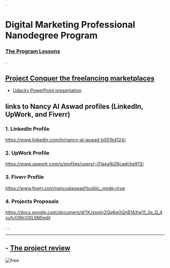 

.


# Digital Marketing Professional Nanodegree Program



### [The Program Lessons ](https://classroom.udacity.com/nanodegrees/nd018-mena-nfp2/parts/55c98428-d08c-4ed5-bf48-5a1523ab0c21)


 .
 


## [Project Conquer the freelancing marketplaces]((https://docs.google.com/document/d/1oE82mWAeWweD__WKUQuNqo1eud7b_HJqJqBDEjhOCv0/edit))



 - [Udacity PowerPoint presentation](https://docs.google.com/presentation/d/157_eLbEd8N4VI3aKvrjFw7d_xXaokz96W-MjJJ7eEj8/edit#slide=id.g7470d268a8_0_52)




## links to Nancy Al Aswad  profiles (LinkedIn, UpWork, and Fiverr) 


 ### 1. LinkedIn Profile 

https://www.linkedin.com/in/nancy-al-aswad-b001b4124/




 ### 2. UpWork Profile 


https://www.upwork.com/o/profiles/users/~01aea1b28cadcbe913/



 ### 3. Fiverr Profile 

https://www.fiverr.com/nancyalaswad?public_mode=true




 ### 4. Projects Proposals


https://docs.google.com/document/d/1XJzpoly2Qq6gGQnB1AXw11_2e_Q_4yufvOl9IcOXL6M/edit



.
.

--------------------------------



## - [The project review](https://review.udacity.com/?utm_campaign=ret_000_auto_ndxxx_submission-reviewed&utm_source=blueshift&utm_medium=email&utm_content=reviewsapp-submission-reviewed&bsft_clkid=f458c80c-8559-4d32-9dd4-e2d78a66c384&bsft_uid=00de2879-837f-441d-951a-23c93505cbff&bsft_mid=37d6923f-bdc4-43f5-91b5-61ec0cb07c79&bsft_eid=6f154690-7543-4582-9be7-e397af208dbd&bsft_txnid=482b17c4-4f3d-4f22-aa40-9228b3a824c6&bsft_mime_type=html&bsft_ek=2020-07-09T21%3A37%3A18Z#!/reviews/2424787)
 


![free](https://user-images.githubusercontent.com/36210723/87986859-5e345c00-cae6-11ea-9d78-564d41b761c9.jpg)

 
 


